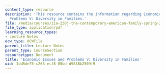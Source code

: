 ```yaml
---
content_type: resource
description: 'This resource contains the information regarding Economic Issues and
  Problems V: Diversity in Families.'
file: /media/courses/21a-230j-the-contemporary-american-family-spring-2004/1dd5de76c263ecf805bdd9638b2509f9_MIT21A_230JS04_econissues5.pdf
file_type: application/pdf
learning_resource_types:
- Lecture Notes
ocw_type: OCWFile
parent_title: Lecture Notes
parent_type: CourseSection
resourcetype: Document
title: 'Economic Issues and Problems V: Diversity in Families'
uid: 1dd5de76-c263-ecf8-05bd-d9638b2509f9
---
```

